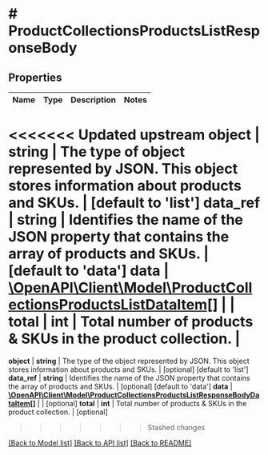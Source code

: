 # # ProductCollectionsProductsListResponseBody

## Properties

Name | Type | Description | Notes
------------ | ------------- | ------------- | -------------
<<<<<<< Updated upstream
**object** | **string** | The type of object represented by JSON. This object stores information about products and SKUs. | [default to 'list']
**data_ref** | **string** | Identifies the name of the JSON property that contains the array of products and SKUs. | [default to 'data']
**data** | [**\OpenAPI\Client\Model\ProductCollectionsProductsListDataItem[]**](ProductCollectionsProductsListDataItem.md) |  |
**total** | **int** | Total number of products &amp; SKUs in the product collection. |
=======
**object** | **string** | The type of the object represented by JSON. This object stores information about products and SKUs. | [optional] [default to 'list']
**data_ref** | **string** | Identifies the name of the JSON property that contains the array of products and SKUs. | [optional] [default to 'data']
**data** | [**\OpenAPI\Client\Model\ProductCollectionsProductsListResponseBodyDataItem[]**](ProductCollectionsProductsListResponseBodyDataItem.md) |  | [optional]
**total** | **int** | Total number of products &amp; SKUs in the product collection. | [optional]
>>>>>>> Stashed changes

[[Back to Model list]](../../README.md#models) [[Back to API list]](../../README.md#endpoints) [[Back to README]](../../README.md)
